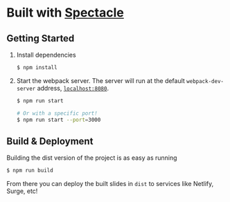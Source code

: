 # Built with [Spectacle](https://github.com/FormidableLabs/spectacle/blob/main/README.md)

## Getting Started

1. Install dependencies

   ```sh
   $ npm install
   ```

2. Start the webpack server. The server will run at the default `webpack-dev-server` address, [`localhost:8080`](http://localhost:8080).

   ```sh
   $ npm run start

   # Or with a specific port!
   $ npm run start --port=3000
   ```

## Build & Deployment

Building the dist version of the project is as easy as running

```sh
$ npm run build
```

From there you can deploy the built slides in `dist` to services like Netlify, Surge, etc!

